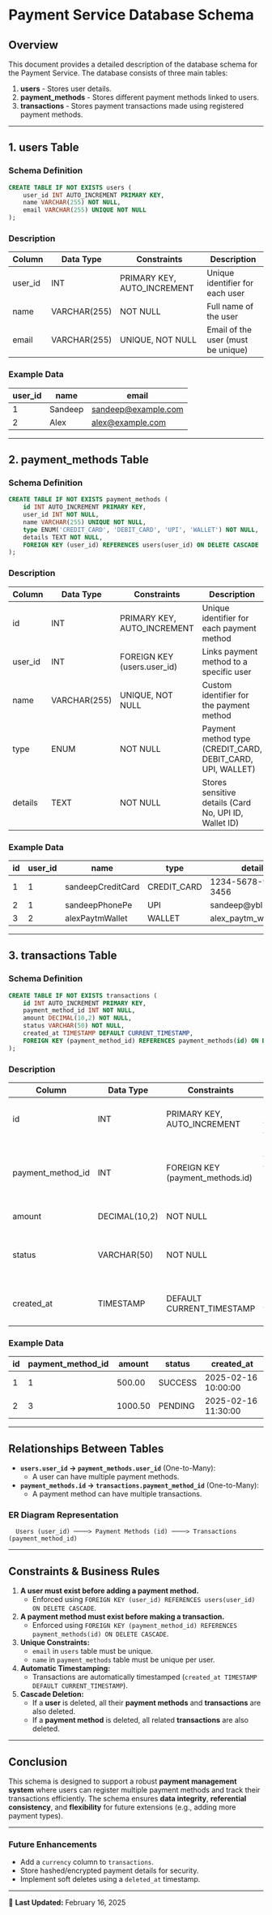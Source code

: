 # Payment Service Database Schema

## Overview
This document provides a detailed description of the database schema for the Payment Service. The database consists of three main tables:
1. **users** - Stores user details.
2. **payment_methods** - Stores different payment methods linked to users.
3. **transactions** - Stores payment transactions made using registered payment methods.

---

## **1. users Table**
### **Schema Definition**
```sql
CREATE TABLE IF NOT EXISTS users (
    user_id INT AUTO_INCREMENT PRIMARY KEY,
    name VARCHAR(255) NOT NULL,
    email VARCHAR(255) UNIQUE NOT NULL
);
```
### **Description**
| Column   | Data Type      | Constraints               | Description                   |
|----------|--------------|--------------------------|-------------------------------|
| user_id  | INT          | PRIMARY KEY, AUTO_INCREMENT | Unique identifier for each user |
| name     | VARCHAR(255) | NOT NULL                 | Full name of the user        |
| email    | VARCHAR(255) | UNIQUE, NOT NULL         | Email of the user (must be unique) |

### **Example Data**
| user_id | name   | email                 |
|---------|--------|----------------------|
| 1       | Sandeep | sandeep@example.com |
| 2       | Alex   | alex@example.com    |

---

## **2. payment_methods Table**
### **Schema Definition**
```sql
CREATE TABLE IF NOT EXISTS payment_methods (
    id INT AUTO_INCREMENT PRIMARY KEY,
    user_id INT NOT NULL,
    name VARCHAR(255) UNIQUE NOT NULL,
    type ENUM('CREDIT_CARD', 'DEBIT_CARD', 'UPI', 'WALLET') NOT NULL,
    details TEXT NOT NULL,
    FOREIGN KEY (user_id) REFERENCES users(user_id) ON DELETE CASCADE
);
```
### **Description**
| Column       | Data Type      | Constraints                | Description                                      |
|-------------|--------------|---------------------------|--------------------------------------------------|
| id          | INT          | PRIMARY KEY, AUTO_INCREMENT | Unique identifier for each payment method       |
| user_id     | INT          | FOREIGN KEY (users.user_id) | Links payment method to a specific user        |
| name        | VARCHAR(255) | UNIQUE, NOT NULL          | Custom identifier for the payment method        |
| type        | ENUM         | NOT NULL                  | Payment method type (CREDIT_CARD, DEBIT_CARD, UPI, WALLET) |
| details     | TEXT         | NOT NULL                  | Stores sensitive details (Card No, UPI ID, Wallet ID) |

### **Example Data**
| id | user_id | name               | type       | details               |
|----|---------|--------------------|------------|------------------------|
| 1  | 1       | sandeepCreditCard  | CREDIT_CARD | 1234-5678-9012-3456    |
| 2  | 1       | sandeepPhonePe     | UPI        | sandeep@ybl           |
| 3  | 2       | alexPaytmWallet    | WALLET     | alex_paytm_wallet_001 |

---

## **3. transactions Table**
### **Schema Definition**
```sql
CREATE TABLE IF NOT EXISTS transactions (
    id INT AUTO_INCREMENT PRIMARY KEY,
    payment_method_id INT NOT NULL,
    amount DECIMAL(10,2) NOT NULL,
    status VARCHAR(50) NOT NULL,
    created_at TIMESTAMP DEFAULT CURRENT_TIMESTAMP,
    FOREIGN KEY (payment_method_id) REFERENCES payment_methods(id) ON DELETE CASCADE
);
```
### **Description**
| Column            | Data Type      | Constraints                  | Description                                    |
|------------------|--------------|-----------------------------|------------------------------------------------|
| id               | INT          | PRIMARY KEY, AUTO_INCREMENT | Unique identifier for each transaction       |
| payment_method_id | INT          | FOREIGN KEY (payment_methods.id) | Links transaction to a specific payment method |
| amount          | DECIMAL(10,2) | NOT NULL                    | Transaction amount                            |
| status         | VARCHAR(50)   | NOT NULL                    | Payment status (e.g., SUCCESS, FAILED, PENDING) |
| created_at     | TIMESTAMP     | DEFAULT CURRENT_TIMESTAMP   | Timestamp of when the transaction was made   |

### **Example Data**
| id | payment_method_id | amount  | status  | created_at             |
|----|-------------------|--------|---------|-------------------------|
| 1  | 1                 | 500.00 | SUCCESS | 2025-02-16 10:00:00     |
| 2  | 3                 | 1000.50 | PENDING | 2025-02-16 11:30:00     |

---

## **Relationships Between Tables**
- **`users.user_id` → `payment_methods.user_id`** (One-to-Many):
    - A user can have multiple payment methods.
- **`payment_methods.id` → `transactions.payment_method_id`** (One-to-Many):
    - A payment method can have multiple transactions.

### **ER Diagram Representation**
```
  Users (user_id) ────> Payment Methods (id) ────> Transactions (payment_method_id)
```

---

## **Constraints & Business Rules**
1. **A user must exist before adding a payment method.**
    - Enforced using `FOREIGN KEY (user_id) REFERENCES users(user_id) ON DELETE CASCADE`.
2. **A payment method must exist before making a transaction.**
    - Enforced using `FOREIGN KEY (payment_method_id) REFERENCES payment_methods(id) ON DELETE CASCADE`.
3. **Unique Constraints:**
    - `email` in `users` table must be unique.
    - `name` in `payment_methods` table must be unique per user.
4. **Automatic Timestamping:**
    - Transactions are automatically timestamped (`created_at TIMESTAMP DEFAULT CURRENT_TIMESTAMP`).
5. **Cascade Deletion:**
    - If a **user** is deleted, all their **payment methods** and **transactions** are also deleted.
    - If a **payment method** is deleted, all related **transactions** are also deleted.

---

## **Conclusion**
This schema is designed to support a robust **payment management system** where users can register multiple payment methods and track their transactions efficiently. The schema ensures **data integrity**, **referential consistency**, and **flexibility** for future extensions (e.g., adding more payment types).

---

### **Future Enhancements**
- Add a `currency` column to `transactions`.
- Store hashed/encrypted payment details for security.
- Implement soft deletes using a `deleted_at` timestamp.

---

📌 **Last Updated:** February 16, 2025

